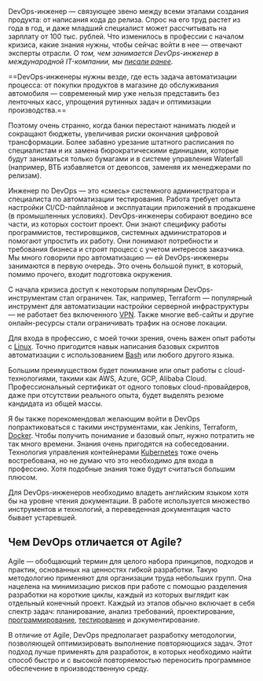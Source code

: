 DevOps-инженер — связующее звено между всеми этапами создания продукта: от написания кода до релиза. Спрос на его труд растет из года в год, и даже младший специалист может рассчитывать на зарплату от 100 тыс. рублей. Что изменилось в профессии с началом кризиса, какие знания нужны, чтобы сейчас войти в нее — отвечают эксперты отрасли.
_О том, чем занимается DevOps-инженер в международной IT-компании, мы_ [_писали ранее_](https://blog.skillfactory.ru/chem-zanimaetsya-devops-inzhener-v-it-kompanii/)_._

==DevOps-инженеры нужны везде, где есть задача автоматизации процесса: от покупки продуктов в магазине до обслуживания автомобиля — современный мир уже нельзя представить без ленточных касс, упрощения рутинных задач и оптимизации производства.==

Поэтому очень странно, когда банки перестают нанимать людей и сокращают бюджеты, увеличивая риски окончания цифровой трансформации. Более забавно урезание штатного расписания по специалистам и их замена бюрократическими единицами, которые будут заниматься только бумагами и в системе управления Waterfall (например, ВТБ избавляется от девопсов, заменяя их менеджерами по релизам).

Инженер по DevOps — это «смесь» системного администратора и специалиста по автоматизации тестирования. Работа требует опыта настройки CI/CD-пайплайнов и эксплуатации приложений в продакшене (в промышленных условиях). DevOps-инженеры собирают воедино все части, из которых состоит проект. Они знают специфику работы программистов, тестировщиков, системных администраторов и помогают упростить их работу. Они понимают потребности и требования бизнеса и строят процесс с учетом интересов заказчика. Мы много говорили про автоматизацию — ей DevOps-инженеры занимаются в первую очередь. Это очень большой пункт, в который, помимо прочего, входит подготовка окружения.

C начала кризиса доступ к некоторым популярным DevOps-инструментам стал ограничен. Так, например, Terraform — популярный инструмент для автоматизации настройки серверной инфраструктуры — не работает без включенного [VPN](https://blog.skillfactory.ru/glossary/vpn/). Также многие веб-сайты и другие онлайн-ресурсы стали ограничивать трафик на основе локации.

Для входа в профессию, с моей точки зрения, очень важен опыт работы с [Linux](https://blog.skillfactory.ru/glossary/linux/). Точно пригодится навык написания базовых скриптов автоматизации с использованием [Bash](https://blog.skillfactory.ru/glossary/bash/) или любого другого языка.

Большим преимуществом будет понимание или опыт работы с cloud-технологиями, такими как AWS, Azure, GCP, Alibaba Cloud. Профессиональный сертификат от одного топовых cloud-провайдеров, даже при отсутствии реального опыта, будет выделять резюме кандидата из общей массы.

Я бы также порекомендовал желающим войти в DevOps попрактиковаться с такими инструментами, как Jenkins, Terraform, [Docker](https://blog.skillfactory.ru/glossary/docker/). Чтобы получить понимание и базовый опыт, нужно потратить не так много времени. Знания очень пригодятся на собеседовании. Технология управления контейнерами [Kubernetes](https://blog.skillfactory.ru/glossary/kubernetes/) тоже очень востребована, но не думаю что это необходимо для входа в профессию. Хотя подобные знания тоже будут считаться большим плюсом.

Для DevOps-инженеров необходимо владеть английским языком хотя бы на уровне чтения документации. В работе используется множество инструментов и технологий, а переведенная документация часто бывает устаревшей.

## Чем DevOps отличается от Agile?

Agile — обобщающий термин для целого набора принципов, подходов и практик, основанных на ценностях гибкой разработки. Такую методологию применяют для организации труда небольших групп. Она нацелена на минимизацию рисков при работе с помощью разделения разработки на короткие циклы, каждый из которых выглядит как отдельный конечный проект. Каждый из этапов обычно включает в себя спектр задач: планирование, анализ требований, проектирование, [программирование](https://blog.skillfactory.ru/kak-samostoyatelno-stat-programmistom-s-nulya/), [тестирование](https://blog.skillfactory.ru/kto-takoj-testirovshhik-po/) и документирование.

В отличие от Agile, DevOps предполагает разработку методологии, позволяющей оптимизировать выполнение повторяющихся задач. Этот подход лучше применять для разработок, в которых необходимо найти способ быстро и с высокой повторяемостью переносить программное обеспечение в производственную среду.